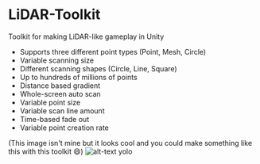 # LiDAR-Toolkit
Toolkit for making LiDAR-like gameplay in Unity

* Supports three different point types (Point, Mesh, Circle)
* Variable scanning size
* Different scanning shapes (Circle, Line, Square)
* Up to hundreds of millions of points
* Distance based gradient
* Whole-screen auto scan
* Variable point size
* Variable scan line amount
* Time-based fade out
* Variable point creation rate

(This image isn't mine but it looks cool and you could make something like this with this toolkit 😄)
![alt-text](https://geospatialmedia.s3.amazonaws.com/wp-content/uploads/2019/01/Wired1.jpg)
yolo
